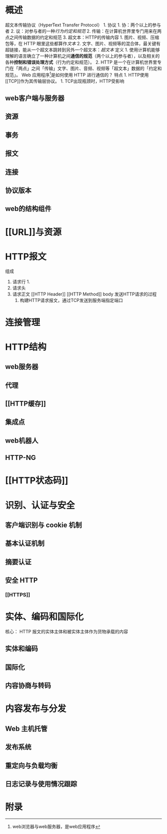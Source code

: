 # 概述
超文本传输协议（HyperText Transfer Protocol）
	1. 协议
		1. 协：两个以上的参与者
		2. 议：对参与者的一种*行为约定和规范*
	2. 传输：在计算机世界里专门用来在两点之间传输数据的约定和规范
	3. 超文本：HTTP的传输内容
		1. 图片、视频、压缩包等，在 HTTP 眼里这些都算作*文本*
		2. 文字、图片、视频等的混合体，最关键有超链接，能从一个超文本跳转到另外一个超文本：*超文本*
定义
	1. 使用计算机能够理解的语言确立了一种计算机之间**通信的规范**（两个以上的参与者），以及相关的各种**控制和错误处理方式**（行为约定和规范）。
	2. HTTP 是一个在计算机世界里专门在「两点」之间「传输」文字、图片、音频、视频等「超文本」数据的「约定和规范」。
Web 应用程序[^1]是如何使用 HTTP 进行通信的？
特点
	1. HTTP使用[[TCP]]作为其传输层协议。
		1. TCP出现瓶颈时，HTTP受影响
## web客户端与服务器
## 资源
## 事务
## 报文
## 连接
## 协议版本
## web的结构组件
# [[URL]]与资源
# HTTP报文
组成
1. 请求行
	1. 
2. 请求头
3. 请求正文
[[HTTP Header]] 
[[HTTP Method]] 
body
发送HTTP请求的过程
	1. 构建HTTP请求报文，通过TCP发送到服务端指定端口
# 连接管理
# HTTP结构
## web服务器
## 代理
## [[HTTP缓存]] 
## 集成点
## web机器人
## HTTP-NG
# [[HTTP状态码]] 
# 识别、认证与安全
## 客户端识别与 cookie 机制
## 基本认证机制
## 摘要认证
## 安全 HTTP
### [[HTTPS]]  
# 实体、编码和国际化
核心： HTTP 报文的实体主体和被实体主体作为货物承载的内容
## 实体和编码
## 国际化
## 内容协商与转码
# 内容发布与分发
## Web 主机托管
## 发布系统
## 重定向与负载均衡
## 日志记录与使用情况跟踪
# 附录

[^1]: web浏览器与web服务器，是web应用程序